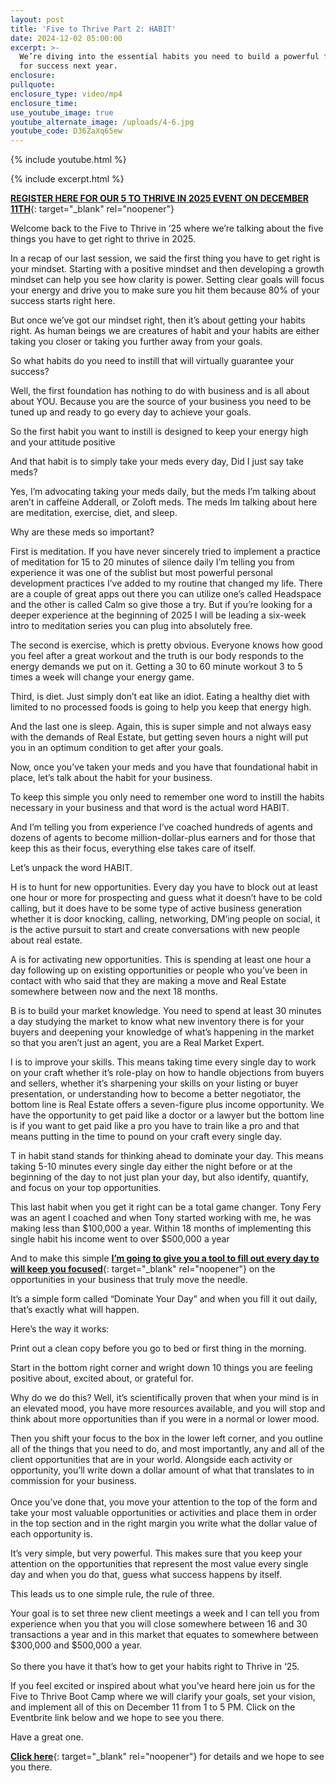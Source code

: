 ```yaml
---
layout: post
title: 'Five to Thrive Part 2: HABIT'
date: 2024-12-02 05:00:00
excerpt: >-
  We’re diving into the essential habits you need to build a powerful foundation
  for success next year.
enclosure:
pullquote:
enclosure_type: video/mp4
enclosure_time:
use_youtube_image: true
youtube_alternate_image: /uploads/4-6.jpg
youtube_code: D36ZaXq65ew
---
```

{% include youtube.html %}

{% include excerpt.html %}

[**REGISTER HERE FOR OUR 5 TO THRIVE IN 2025 EVENT ON DECEMBER 11TH**](https://www.eventbrite.com/e/top-agent-secrets-5-keys-to-thrive-in-2025-tickets-1083491565439?aff=oddtdtcreator){: target="_blank" rel="noopener"}

Welcome back to the Five to Thrive in ‘25 where we’re talking about the five things you have to get right to thrive in 2025.

In a recap of our last session, we said the first thing you have to get right is your mindset. Starting with a positive mindset and then developing a growth mindset can help you see how clarity is power. Setting clear goals will focus your energy and drive you to make sure you hit them because 80% of your success starts right here.

But once we’ve got our mindset right, then it’s about getting your habits right. As human beings we are creatures of habit and your habits are either taking you closer or taking you further away from your goals.

So what habits do you need to instill that will virtually guarantee your success?

Well, the first foundation has nothing to do with business and is all about about YOU. Because you are the source of your business you need to be tuned up and ready to go every day to achieve your goals.

So the first habit you want to instill is designed to keep your energy high and your attitude positive

And that habit is to simply take your meds every day, Did I just say take meds?

Yes, I’m advocating taking your meds daily, but the meds I’m talking about aren’t in caffeine Adderall, or Zoloft meds. The meds Im talking about here are meditation, exercise, diet, and sleep.

Why are these meds so important?

First is meditation. If you have never sincerely tried to implement a practice of meditation for 15 to 20 minutes of silence daily I’m telling you from experience it was one of the sublist but most powerful personal development practices I’ve added to my routine that changed my life. There are a couple of great apps out there you can utilize one’s called Headspace and the other is called Calm so give those a try. But if you’re looking for a deeper experience at the beginning of 2025 I will be leading a six-week intro to meditation series you can plug into absolutely free.

The second is exercise, which is pretty obvious. Everyone knows how good you feel after a great workout and the truth is our body responds to the energy demands we put on it. Getting a 30 to 60 minute workout 3 to 5 times a week will change your energy game.

Third, is diet. Just simply don’t eat like an idiot. Eating a healthy diet with limited to no processed foods is going to help you keep that energy high.

And the last one is sleep. Again, this is super simple and not always easy with the demands of Real Estate, but getting seven hours a night will put you in an optimum condition to get after your goals.

Now, once you’ve taken your meds and you have that foundational habit in place, let’s talk about the habit for your business.

To keep this simple you only need to remember one word to instill the habits necessary in your business and that word is the actual word HABIT.

And I’m telling you from experience I’ve coached hundreds of agents and dozens of agents to become million-dollar-plus earners and for those that keep this as their focus, everything else takes care of itself.

Let’s unpack the word HABIT.

H is to hunt for new opportunities. Every day you have to block out at least one hour or more for prospecting and guess what it doesn’t have to be cold calling, but it does have to be some type of active business generation whether it is door knocking, calling, networking, DM’ing people on social, it is the active pursuit to start and create conversations with new people about real estate.

A is for activating new opportunities. This is spending at least one hour a day following up on existing opportunities or people who you’ve been in contact with who said that they are making a move and Real Estate somewhere between now and the next 18 months.

B is to build your market knowledge. You need to spend at least 30 minutes a day studying the market to know what new inventory there is for your buyers and deepening your knowledge of what’s happening in the market so that you aren’t just an agent, you are a Real Market Expert.

I is to improve your skills. This means taking time every single day to work on your craft whether it’s role-play on how to handle objections from buyers and sellers, whether it’s sharpening your skills on your listing or buyer presentation, or understanding how to become a better negotiator, the bottom line is Real Estate offers a seven-figure plus income opportunity. We have the opportunity to get paid like a doctor or a lawyer but the bottom line is if you want to get paid like a pro you have to train like a pro and that means putting in the time to pound on your craft every single day.

T in habit stand stands for thinking ahead to dominate your day. This means taking 5-10 minutes every single day either the night before or at the beginning of the day to not just plan your day, but also identify, quantify, and focus on your top opportunities.

This last habit when you get it right can be a total game changer. Tony Fery was an agent I coached and when Tony started working with me, he was making less than $100,000 a year. Within 18 months of implementing this single habit his income went to over $500,000 a year

And to make this simple [**I’m going to give you a tool to fill out every day to will keep you focused**](https://jennings-dominateyourday.paperform.co/){: target="_blank" rel="noopener"} on the opportunities in your business that truly move the needle.

It’s a simple form called “Dominate Your Day” and when you fill it out daily, that’s exactly what will happen.

Here’s the way it works:

Print out a clean copy before you go to bed or first thing in the morning.

Start in the bottom right corner and wright down 10 things you are feeling positive about, excited about, or grateful for.

Why do we do this? Well, it’s scientifically proven that when your mind is in an elevated mood, you have more resources available, and you will stop and think about more opportunities than if you were in a normal or lower mood.

Then you shift your focus to the box in the lower left corner, and you outline all of the things that you need to do, and most importantly, any and all of the client opportunities that are in your world. Alongside each activity or opportunity, you’ll write down a dollar amount of what that translates to in commission for your business.<br><br>Once you’ve done that, you move your attention to the top of the form and take your most valuable opportunities or activities and place them in order in the top section and in the right margin you write what the dollar value of each opportunity is.

It’s very simple, but very powerful. This makes sure that you keep your attention on the opportunities that represent the most value every single day and when you do that, guess what success happens by itself.

This leads us to one simple rule, the rule of three.

Your goal is to set three new client meetings a week and I can tell you from experience when you that you will close somewhere between 16 and 30 transactions a year and in this market that equates to somewhere between $300,000 and $500,000 a year.<br><br>So there you have it that’s how to get your habits right to Thrive in ‘25.

If you feel excited or inspired about what you’ve heard here join us for the Five to Thrive Boot Camp where we will clarify your goals, set your vision, and implement all of this on December 11 from 1 to 5 PM. Click on the Eventbrite link below and we hope to see you there.

Have a great one.

[**Click here**](https://www.eventbrite.com/e/top-agent-secrets-5-keys-to-thrive-in-2025-tickets-1083491565439?aff=oddtdtcreator){: target="_blank" rel="noopener"} for details and we hope to see you there.